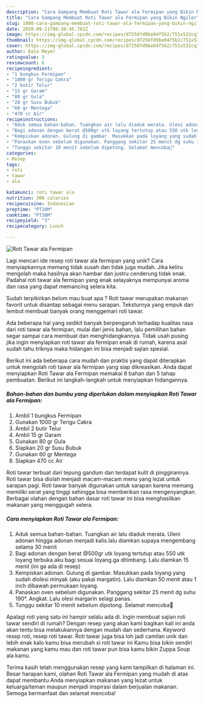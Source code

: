 ```yaml
---
description: "Cara Gampang Membuat Roti Tawar ala Fermipan yang Bikin Ngiler"
title: "Cara Gampang Membuat Roti Tawar ala Fermipan yang Bikin Ngiler"
slug: 1008-cara-gampang-membuat-roti-tawar-ala-fermipan-yang-bikin-ngiler
date: 2020-09-21T06:38:45.701Z
image: https://img-global.cpcdn.com/recipes/d7256fd9be04f5b2/751x532cq70/roti-tawar-ala-fermipan-foto-resep-utama.jpg
thumbnail: https://img-global.cpcdn.com/recipes/d7256fd9be04f5b2/751x532cq70/roti-tawar-ala-fermipan-foto-resep-utama.jpg
cover: https://img-global.cpcdn.com/recipes/d7256fd9be04f5b2/751x532cq70/roti-tawar-ala-fermipan-foto-resep-utama.jpg
author: Dale Meyer
ratingvalue: 3
reviewcount: 6
recipeingredient:
- "1 bungkus Fermipan"
- "1000 gr Terigu Cakra"
- "2 butir Telur"
- "15 gr Garam"
- "80 gr Gula"
- "20 gr Susu Bubuk"
- "60 gr Mentega"
- "470 cc Air"
recipeinstructions:
- "Aduk semua bahan-bahan. Tuangkan air lalu diaduk merata. Uleni adonan hingga adonan menjadi kalis.lalu diamkan supaya mengembang selama 30 menit"
- "Bagi adonan dengan berat @500gr utk loyang tertutup atau 550 utk loyang terbuka.aku bagi sesuai loyang.ga ditimbang. Lalu diamkan 15 menit (ini ga ada di resep)"
- "Kempiskan adonan. Gulung di gambar. Masukkan pada loyang yang sudah diolesi minyak (aku pakai margatin). Lalu diamkan 50 menit atau 1 inch dibawah permukaan loyang."
- "Panaskan oven sebelum digunakan. Panggang sekitar 25 menit dg suhu 190°. Angkat. Lalu olesi margarin selagi panas."
- "Tunggu sekitar 10 menit sebelum dipotong. Selamat mencoba🥰"
categories:
- Resep
tags:
- roti
- tawar
- ala

katakunci: roti tawar ala 
nutrition: 300 calories
recipecuisine: Indonesian
preptime: "PT10M"
cooktime: "PT38M"
recipeyield: "3"
recipecategory: Lunch

---
```



![Roti Tawar ala Fermipan](https://img-global.cpcdn.com/recipes/d7256fd9be04f5b2/751x532cq70/roti-tawar-ala-fermipan-foto-resep-utama.jpg)

Lagi mencari ide resep roti tawar ala fermipan yang unik? Cara menyiapkannya memang tidak susah dan tidak juga mudah. Jika keliru mengolah maka hasilnya akan hambar dan justru cenderung tidak enak. Padahal roti tawar ala fermipan yang enak selayaknya mempunyai aroma dan rasa yang dapat memancing selera kita.

Sudah terpikirkan belom mau buat apa ? Roti tawar merupakan makanan favorit untuk disantap sebagai menu sarapan. Teksturnya yang empuk dan lembut membuat banyak orang menggemari roti tawar.

Ada beberapa hal yang sedikit banyak berpengaruh terhadap kualitas rasa dari roti tawar ala fermipan, mulai dari jenis bahan, lalu pemilihan bahan segar sampai cara membuat dan menghidangkannya. Tidak usah pusing jika ingin menyiapkan roti tawar ala fermipan enak di rumah, karena asal sudah tahu triknya maka hidangan ini bisa menjadi sajian spesial.


Berikut ini ada beberapa cara mudah dan praktis yang dapat diterapkan untuk mengolah roti tawar ala fermipan yang siap dikreasikan. Anda dapat menyiapkan Roti Tawar ala Fermipan memakai 8 bahan dan 5 tahap pembuatan. Berikut ini langkah-langkah untuk menyiapkan hidangannya.

<!--inarticleads1-->

##### Bahan-bahan dan bumbu yang diperlukan dalam menyiapkan Roti Tawar ala Fermipan:

1. Ambil 1 bungkus Fermipan
1. Gunakan 1000 gr Terigu Cakra
1. Ambil 2 butir Telur
1. Ambil 15 gr Garam
1. Gunakan 80 gr Gula
1. Siapkan 20 gr Susu Bubuk
1. Gunakan 60 gr Mentega
1. Siapkan 470 cc Air


Roti tawar terbuat dari tepung gandum dan terdapat kulit di pinggirannya. Roti tawar bisa diolah menjadi macam-macam menu yang lezat untuk sarapan pagi. Roti tawar banyak digunakan untuk sarapan karena memang memiliki serat yang tinggi sehingga bisa memberikan rasa mengenyangkan. Berbagai olahan dengan bahan dasar roti tawar ini bisa menghasilkan makanan yang menggugah selera. 

<!--inarticleads2-->

##### Cara menyiapkan Roti Tawar ala Fermipan:

1. Aduk semua bahan-bahan. Tuangkan air lalu diaduk merata. Uleni adonan hingga adonan menjadi kalis.lalu diamkan supaya mengembang selama 30 menit
1. Bagi adonan dengan berat @500gr utk loyang tertutup atau 550 utk loyang terbuka.aku bagi sesuai loyang.ga ditimbang. Lalu diamkan 15 menit (ini ga ada di resep)
1. Kempiskan adonan. Gulung di gambar. Masukkan pada loyang yang sudah diolesi minyak (aku pakai margatin). Lalu diamkan 50 menit atau 1 inch dibawah permukaan loyang.
1. Panaskan oven sebelum digunakan. Panggang sekitar 25 menit dg suhu 190°. Angkat. Lalu olesi margarin selagi panas.
1. Tunggu sekitar 10 menit sebelum dipotong. Selamat mencoba🥰


Apalagi roti yang satu ini hampir selalu ada di. Ingin membuat sajian roti tawar sendiri di rumah? Dengan resep yang akan kami bagikan kali ini anda akan tentu bisa melakukannya dengan mudah dan sederhana. Keyword resep roti, resep roti tawar. Roti tawar juga bisa loh jadi camilan unik dan lebih enak kalo kamu bisa merubah si roti tawar ini Kamu bisa bikin sendiri makanan yang kamu mau dan roti tawar pun bisa kamu bikin Zuppa Soup ala kamu. 

Terima kasih telah menggunakan resep yang kami tampilkan di halaman ini. Besar harapan kami, olahan Roti Tawar ala Fermipan yang mudah di atas dapat membantu Anda menyiapkan makanan yang lezat untuk keluarga/teman maupun menjadi inspirasi dalam berjualan makanan. Semoga bermanfaat dan selamat mencoba!

